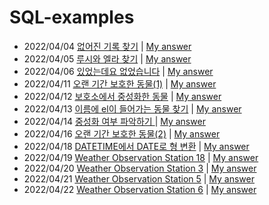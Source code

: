 # SQL-examples
- 2022/04/04 [없어진 기록 찾기](https://programmers.co.kr/learn/courses/30/lessons/59042) | [My answer](https://github.com/leehyeonjin99/SQL-examples/blob/main/%EC%97%86%EC%96%B4%EC%A7%84%20%EA%B8%B0%EB%A1%9D%20%EC%B0%BE%EA%B8%B0.sql)
- 2022/04/05 [루시와 엘라 찾기](https://programmers.co.kr/learn/courses/30/lessons/59046) | [My answer](https://github.com/leehyeonjin99/SQL-examples/blob/main/%EB%A3%A8%EC%8B%9C%EC%99%80%20%EC%97%98%EB%9D%BC%20%EC%B0%BE%EA%B8%B0.sql)
- 2022/04/06 [있었는데요 없었습니다](https://programmers.co.kr/learn/courses/30/lessons/59043) | [My answer](https://github.com/leehyeonjin99/SQL-examples/blob/main/%EC%9E%88%EC%97%88%EB%8A%94%EB%8D%B0%EC%9A%94%20%EC%97%86%EC%97%88%EC%8A%B5%EB%8B%88%EB%8B%A4.sql)
- 2022/04/11 [오랜 기간 보호한 동물(1)](https://programmers.co.kr/learn/courses/30/lessons/59044) | [My answer](https://github.com/leehyeonjin99/SQL-examples/blob/main/%EC%98%A4%EB%9E%9C%20%EA%B8%B0%EA%B0%84%20%EB%B3%B4%ED%98%B8%ED%95%9C%20%EB%8F%99%EB%AC%BC(1).sql)
- 2022/04/12 [보호소에서 중성화한 동물](https://programmers.co.kr/learn/courses/30/lessons/59045) | [My answer](https://github.com/leehyeonjin99/SQL-examples/blob/main/%EB%B3%B4%ED%98%B8%EC%86%8C%EC%97%90%EC%84%9C%20%EC%A4%91%EC%84%B1%ED%99%94%ED%95%9C%20%EB%8F%99%EB%AC%BC.sql)
- 2022/04/13 [이름에 el이 들어가는 동물 찾기](https://programmers.co.kr/learn/courses/30/lessons/59047) | [My answer](https://github.com/leehyeonjin99/SQL-examples/blob/main/%EC%9D%B4%EB%A6%84%EC%97%90%20el%EC%9D%B4%20%EB%93%A4%EC%96%B4%EA%B0%80%EB%8A%94%20%EB%8F%99%EB%AC%BC%20%EC%B0%BE%EA%B8%B0.sql)
- 2022/04/14 [중성화 여부 파악하기
](https://programmers.co.kr/learn/courses/30/lessons/59409) | [My answer](https://github.com/leehyeonjin99/SQL-examples/blob/main/%EC%A4%91%EC%84%B1%ED%99%94%20%EC%97%AC%EB%B6%80%20%ED%8C%8C%EC%95%85%ED%95%98%EA%B8%B0.sql)
- 2022/04/16 [오랜 기간 보호한 동물(2)](https://programmers.co.kr/learn/courses/30/lessons/59411) | [My answer](https://github.com/leehyeonjin99/SQL-examples/blob/main/오랜%20기간%20보호한%20동물(2).sql)
- 2022/04/18 [DATETIME에서 DATE로 형 변환](https://programmers.co.kr/learn/courses/30/lessons/59414) | [My answer](https://github.com/leehyeonjin99/SQL-examples/blob/main/DATETIME에서%20DATE로%20형%20변환.md)
- 2022/04/19 [Weather Observation Station 18](https://www.hackerrank.com/challenges/weather-observation-station-18/problem?isFullScreen=true) | [My answer](https://github.com/leehyeonjin99/SQL-examples/blob/main/Weather%20Observation%20Station%2018.sql)
- 2022/04/20 [Weather Observation Station 3](https://www.hackerrank.com/challenges/weather-observation-station-3/problem?isFullScreen=true&h_r=next-challenge&h_v=zen) | [My answer](https://github.com/leehyeonjin99/SQL-examples/blob/main/Weather%20Observation%20Station%203.sql)
- 2022/04/21 [Weather Observation Station 5](https://www.hackerrank.com/challenges/weather-observation-station-5/problem?isFullScreen=true&h_r=next-challenge&h_v=zen) | [My answer](https://github.com/leehyeonjin99/SQL-examples/blob/main/Weather%20Observation%20Station%205.sql)
- 2022/04/22 [Weather Observation Station 6](https://www.hackerrank.com/challenges/weather-observation-station-6/problem?isFullScreen=true) | [My answer](https://github.com/leehyeonjin99/SQL-examples/blob/main/Weather%20Observation%20Station%206.sql)
